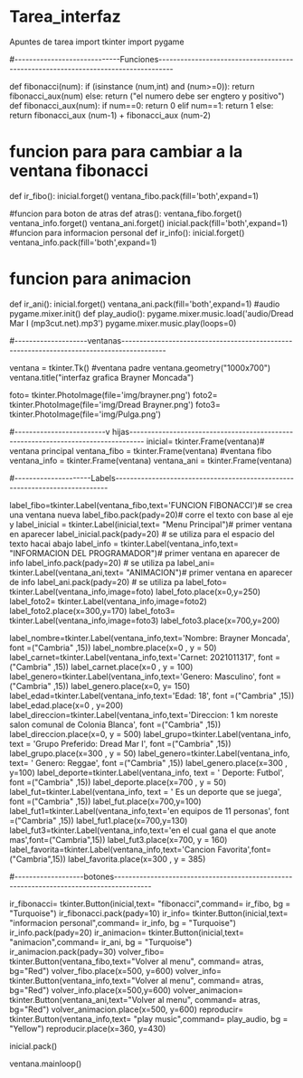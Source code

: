 # Tarea_interfaz
Apuntes de tarea
import tkinter
import pygame

#-----------------------------Funciones----------------------------------------------------------------------------------

def fibonacci(num):
    if (isinstance (num,int) and (num>=0)):
        return fibonacci_aux(num)
    else:
        return ("el numero debe ser engtero y positivo")
def fibonacci_aux(num):
    if num==0:
        return 0
    elif num==1:
        return 1
    else:
        return fibonacci_aux (num-1) + fibonacci_aux (num-2)
# funcion para para cambiar a la ventana fibonacci
def ir_fibo():
    inicial.forget()
    ventana_fibo.pack(fill='both',expand=1)


#funcion para boton de atras
def atras():
    ventana_fibo.forget()
    ventana_info.forget()
    ventana_ani.forget()
    inicial.pack(fill='both',expand=1)
#funcion para informacion personal
def ir_info():
    inicial.forget()
    ventana_info.pack(fill='both',expand=1)
    
# funcion para animacion

def ir_ani():
    inicial.forget()
    ventana_ani.pack(fill='both',expand=1)
#audio
pygame.mixer.init()
def play_audio():
    pygame.mixer.music.load('audio/Dread Mar I (mp3cut.net).mp3')
    pygame.mixer.music.play(loops=0)


 #--------------------ventanas------------------------------------------------------------------------------------------
    
ventana =  tkinter.Tk() #ventana padre
ventana.geometry("1000x700")
ventana.title("interfaz grafica Brayner Moncada")

foto= tkinter.PhotoImage(file='img/brayner.png')
foto2= tkinter.PhotoImage(file='img/Dread Brayner.png')
foto3= tkinter.PhotoImage(file='img/Pulga.png')

#-------------------------v hijas----------------------------------------------------------------------------------
inicial= tkinter.Frame(ventana)# ventana principal
ventana_fibo = tkinter.Frame(ventana) #ventana fibo
ventana_info = tkinter.Frame(ventana)
ventana_ani = tkinter.Frame(ventana)


 #---------------------Labels----------------------------------------------------------------------------

label_fibo=tkinter.Label(ventana_fibo,text='FUNCION FIBONACCI')# se crea una ventana nueva
label_fibo.pack(pady=20)# corre el texto con base al eje y
label_inicial = tkinter.Label(inicial,text= "Menu Principal")# primer ventana en aparecer
label_inicial.pack(pady=20) # se utiliza para el espacio del texto hacai abajo
label_info = tkinter.Label(ventana_info,text= "INFORMACION DEL PROGRAMADOR")# primer ventana en aparecer de info
label_info.pack(pady=20) # se utiliza pa
label_ani= tkinter.Label(ventana_ani,text= "ANIMACION")# primer ventana en aparecer de info
label_ani.pack(pady=20) # se utiliza pa
label_foto= tkinter.Label(ventana_info,image=foto)
label_foto.place(x=0,y=250)
label_foto2= tkinter.Label(ventana_info,image=foto2)
label_foto2.place(x=300,y=170)
label_foto3= tkinter.Label(ventana_info,image=foto3)
label_foto3.place(x=700,y=200)

label_nombre=tkinter.Label(ventana_info,text='Nombre: Brayner Moncada', font =("Cambria" ,15))
label_nombre.place(x=0 , y = 50)
label_carnet=tkinter.Label(ventana_info,text='Carnet: 2021011317', font =("Cambria" ,15))
label_carnet.place(x=0 , y = 100)
label_genero=tkinter.Label(ventana_info,text='Genero: Masculino', font =("Cambria" ,15))
label_genero.place(x=0, y= 150)
label_edad=tkinter.Label(ventana_info,text='Edad: 18', font =("Cambria" ,15))
label_edad.place(x=0 , y=200)
label_direccion=tkinter.Label(ventana_info,text='Direccion: 1 km noreste salon comunal de Colonia Blanca', font =("Cambria" ,15))
label_direccion.place(x=0, y = 500)
label_grupo=tkinter.Label(ventana_info, text = 'Grupo Preferido: Dread Mar I', font =("Cambria" ,15))
label_grupo.place(x=300 , y = 50)
label_genero=tkinter.Label(ventana_info, text= ' Genero: Reggae', font =("Cambria" ,15))
label_genero.place(x=300 , y=100)
label_deporte=tkinter.Label(ventana_info, text = ' Deporte: Futbol', font =("Cambria" ,15))
label_deporte.place(x=700 , y = 50)
label_fut=tkinter.Label(ventana_info, text = ' Es un deporte que se juega', font =("Cambria" ,15))
label_fut.place(x=700,y=100)
label_fut1=tkinter.Label(ventana_info,text='en equipos de 11 personas', font =("Cambria" ,15))
label_fut1.place(x=700,y=130)
label_fut3=tkinter.Label(ventana_info,text='en el cual gana el que anote mas',font=("Cambria",15))
label_fut3.place(x=700, y = 160)
label_favorita=tkinter.Label(ventana_info,text='Cancion Favorita',font=("Cambria",15))
label_favorita.place(x=300 , y = 385)




#-------------------botones----------------------------------------------------------------------------------------

ir_fibonacci= tkinter.Button(inicial,text= "fibonacci",command= ir_fibo, bg = "Turquoise")
ir_fibonacci.pack(pady=10)
ir_info= tkinter.Button(inicial,text= "informacion personal",command= ir_info, bg = "Turquoise")
ir_info.pack(pady=20)
ir_animacion= tkinter.Button(inicial,text= "animacion",command= ir_ani, bg = "Turquoise")
ir_animacion.pack(pady=30)
volver_fibo= tkinter.Button(ventana_fibo,text="Volver al menu", command= atras, bg="Red")
volver_fibo.place(x=500, y=600)
volver_info= tkinter.Button(ventana_info,text="Volver al menu", command= atras, bg="Red")
volver_info.place(x=500,y=600)
volver_animacion= tkinter.Button(ventana_ani,text="Volver al menu", command= atras, bg="Red")
volver_animacion.place(x=500, y=600)
reproducir= tkinter.Button(ventana_info,text= "play music",command= play_audio, bg = "Yellow")
reproducir.place(x=360, y=430)


inicial.pack()


                       
ventana.mainloop()







